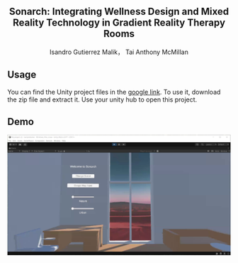 <p align="center">
<h2 align="center">  Sonarch: Integrating Wellness Design and Mixed Reality Technology in
Gradient Reality Therapy Rooms </h2>

<p align="center">
    Isandro Gutierrez Malik， Tai Anthony McMillan
</p>

## Usage
You can find the Unity project files in the <a href="https://drive.google.com/file/d/1RrZf6_ZXoxqH4CripT7SHGHny30A7yGT/view?usp=sharing">google link</a>. To use it, download the zip file and extract it. Use your unity hub to open this project.

## Demo
[![Watch the video](./media/preview.png)](media/demo.mp4)
